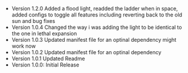 * Version 1.2.0 Added a flood light, readded the ladder when in space, added configs to toggle all features including reverting back to the old sun
and bug fixes
* Version 1.0.4 Changed the way i was adding the light to be identical to the one in lethal expansion
* Version 1.0.3 Updated manifest file for an optinal dependency might work now
* Version 1.0.2 Updated manifest file for an optinal dependency
* Version 1.0.1 Updated Readme
* Version 1.0.0: Initial Release